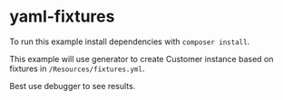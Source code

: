 # yaml-fixtures

To run this example install dependencies with `composer install`.

This example will use generator to create Customer instance based on fixtures in `/Resources/fixtures.yml`.

Best use debugger to see results.
